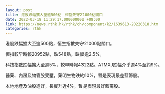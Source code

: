 ```yaml
---
layout: post
title: 港股跌幅擴大至逾500點　恒指失守21000點關口
date: 2022-03-18 11:29:17.000000000 +08:00
link: https://news.rthk.hk/rthk/ch/component/k2/1639613-20220318.htm
categories: rthk
---
```


港股跌幅擴大至逾500點，恒生指數失守21000點關口。

恒指較早時報20952點，跌548點，跌幅逾2.5%。

科技指數跌幅擴大至逾5%，較早時報4322點。ATMXJ跌幅介乎逾4%至約9%。

醫藥、內房及物管股受壓，藥明生物跌約10%，暫是表現最差藍籌股。

本地地產及油股造好，長實升近4%，暫是表現最好藍籌股。

